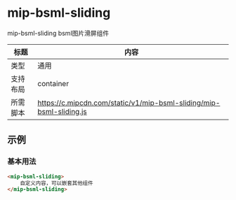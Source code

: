 # mip-bsml-sliding

mip-bsml-sliding bsml图片滑屏组件

标题|内容
----|----
类型|通用
支持布局|container
所需脚本|https://c.mipcdn.com/static/v1/mip-bsml-sliding/mip-bsml-sliding.js

## 示例

### 基本用法
```html
<mip-bsml-sliding>
    自定义内容，可以嵌套其他组件
</mip-bsml-sliding>
```


